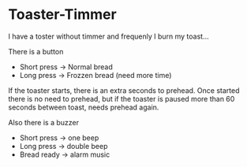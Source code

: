 # Toaster-Timmer
I have a toster without timmer and frequenly I burn my toast...

There is a button
- Short press -> Normal bread
- Long press -> Frozzen bread (need more time)

If the toaster starts, there is an extra seconds to prehead.
Once started there is no need to prehead, but if the toaster is paused more than  60 seconds between toast, needs prehead again.

Also there is a buzzer
- Short press -> one beep
- Long press -> double beep
- Bread ready -> alarm music
